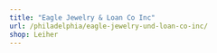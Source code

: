 ```yaml
---
title: "Eagle Jewelry & Loan Co Inc"
url: /philadelphia/eagle-jewelry-und-loan-co-inc/
shop: Leiher
---
```

